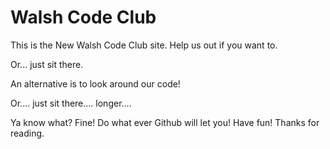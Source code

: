 # Walsh Code Club
This is the New Walsh Code Club site.
Help us out if you want to.

Or... just sit there.

An alternative is to look around our code!

Or.... just sit there.... longer....

Ya know what? Fine! Do what ever Github will let you! Have fun! Thanks for reading.
